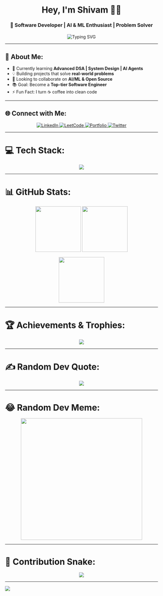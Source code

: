 <!-- 👋 Hero Section -->
<h1 align="center">Hey, I'm Shivam 👨‍💻</h1>
<h3 align="center">🚀 Software Developer | AI & ML Enthusiast | Problem Solver</h3>

<!-- Typing Animation perfectly centered -->
<div align="center" style="margin-top: 20px;">
  <img src="https://readme-typing-svg.herokuapp.com?font=Fira+Code&size=22&pause=1000&color=1AFFD5&center=true&vCenter=true&width=500&lines=Passionate+Developer+%F0%9F%92%BB;AI+%26+ML+Explorer+%F0%9F%A4%96;Loves+DSA+%26+System+Design;Always+Learning+New+Tech!+%F0%9F%94%A5" alt="Typing SVG" />
</div>

---

## 💫 About Me:
- 🌱 Currently learning **Advanced DSA | System Design | AI Agents**  
- 💡 Building projects that solve **real-world problems**  
- 👯 Looking to collaborate on **AI/ML & Open Source**  
- 📚 Goal: Become a **Top-tier Software Engineer**  
- ⚡ Fun Fact: I turn ☕ coffee into clean code  

---

## 🌐 Connect with Me:
<p align="center">
  <a href="https://linkedin.com/in/YOUR-LINKEDIN" target="_blank">
    <img src="https://img.shields.io/badge/LinkedIn-0077B5.svg?logo=linkedin&logoColor=white" alt="LinkedIn"/>
  </a>
  <a href="https://leetcode.com/YOUR-LEETCODE" target="_blank">
    <img src="https://img.shields.io/badge/LeetCode-FFA116?logo=LeetCode&logoColor=white" alt="LeetCode"/>
  </a>
  <a href="https://your-portfolio-link.com" target="_blank">
    <img src="https://img.shields.io/badge/Portfolio-000000?logo=firefox&logoColor=white" alt="Portfolio"/>
  </a>
  <a href="https://twitter.com/YOUR-TWITTER" target="_blank">
    <img src="https://img.shields.io/badge/Twitter-1DA1F2?logo=Twitter&logoColor=white" alt="Twitter"/>
  </a>
</p>

---

# 💻 Tech Stack:
<p align="center">
  <img src="https://skillicons.dev/icons?i=cpp,python,java,js,react,nodejs,express,mongodb,mysql,aws,git,html,css" />
</p>

---

# 📊 GitHub Stats:
<p align="center">
  <img src="https://github-readme-stats.vercel.app/api?username=02SHIVAM3&theme=tokyonight&hide_border=false&include_all_commits=false&count_private=true" height="150px"/>
  <img src="https://github-readme-streak-stats.herokuapp.com/?user=02SHIVAM3&theme=tokyonight&hide_border=false" height="150px"/>
</p>

<p align="center">
  <img src="https://github-readme-stats.vercel.app/api/top-langs/?username=02SHIVAM3&theme=tokyonight&hide_border=false&layout=compact" height="150px"/>
</p>

---

# 🏆 Achievements & Trophies:
<p align="center">
  <img src="https://github-profile-trophy.vercel.app/?username=02SHIVAM3&theme=radical&no-frame=false&no-bg=true&margin-w=15" />
</p>

---

# ✍️ Random Dev Quote:
<p align="center">
  <img src="https://quotes-github-readme.vercel.app/api?type=horizontal&theme=tokyonight" />
</p>

---

# 😂 Random Dev Meme:
<p align="center">
  <img src="https://random-memer.herokuapp.com/" width="400px"/>
</p>

---

# 🐍 Contribution Snake:
<p align="center">
  <img src="https://github.com/02SHIVAM3/02SHIVAM3/blob/output/github-contribution-grid-snake.svg" />
</p>

---

[![](https://visitcount.itsvg.in/api?id=02SHIVAM3&icon=5&color=6)](https://visitcount.itsvg.in)
